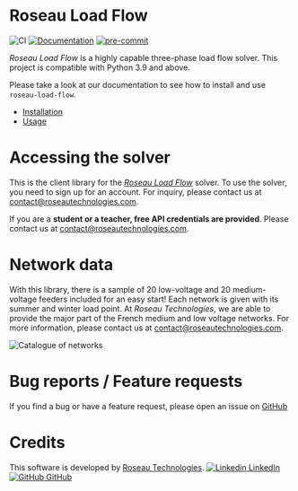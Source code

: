# Roseau Load Flow

![CI](https://github.com/RoseauTechnologies/Roseau_Load_Flow/workflows/CI/badge.svg)
[![Documentation](https://github.com/RoseauTechnologies/Roseau_Load_Flow/actions/workflows/doc.yml/badge.svg)](https://github.com/RoseauTechnologies/Roseau_Load_Flow/actions/workflows/doc.yml)
[![pre-commit](https://github.com/RoseauTechnologies/Roseau_Load_Flow/actions/workflows/pre-commit.yml/badge.svg)](https://github.com/RoseauTechnologies/Roseau_Load_Flow/actions/workflows/pre-commit.yml)

_Roseau Load Flow_ is a highly capable three-phase load flow solver. This project is compatible with Python 3.9 and
above.

Please take a look at our documentation to see how to install and use `roseau-load-flow`.

- [Installation](https://roseautechnologies.github.io/Roseau_Load_Flow/Installation.html)
- [Usage](https://roseautechnologies.github.io/Roseau_Load_Flow/usage/index.html)

# Accessing the solver

This is the client library for the
[_Roseau Load Flow_](https://www.roseautechnologies.com/en/roseau-load-flow-en/) solver. To use the solver, you
need to sign up for an account. For inquiry, please contact us at contact@roseautechnologies.com.

If you are a **student or a teacher, free API credentials are provided**. Please contact us at
contact@roseautechnologies.com.

# Network data

With this library, there is a sample of 20 low-voltage and 20 medium-voltage feeders included for an easy
start! Each network is given with its summer and winter load point. At _Roseau Technologies_, we are able to provide
the major part of the French medium and low voltage networks. For more information, please contact us at
contact@roseautechnologies.com.

![Catalogue of networks](https://github.com/RoseauTechnologies/Roseau_Load_Flow/blob/develop/doc/_static/Network/Catalogue.png?raw=True)

# Bug reports / Feature requests

If you find a bug or have a feature request, please open an issue on
[GitHub](https://github.com/RoseauTechnologies/Roseau_Load_Flow/issues)

# Credits

This software is developed by [Roseau Technologies](https://www.roseautechnologies.com/en).
[![Linkedin](https://i.stack.imgur.com/gVE0j.png) LinkedIn](https://www.linkedin.com/company/roseau-technologies/)
&nbsp;
[![GitHub](https://i.stack.imgur.com/tskMh.png) GitHub](https://github.com/RoseauTechnologies)
